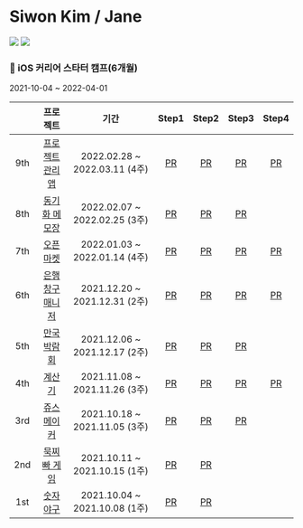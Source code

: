 # Siwon Kim / Jane
<img src="https://img.shields.io/badge/Swift-F05138?style=flat-square&logo=Swift&logoColor=white"/></a>
<img src="https://img.shields.io/badge/iOS-000000?style=flat-square&logo=iOS&logoColor=white"/></a>

### 📘 iOS 커리어 스타터 캠프(6개월)
2021-10-04 ~ 2022-04-01 

||프로젝트|기간|Step1|Step2|Step3|Step4|
|:---:|:---:|:---:|:---:|:---:|:---:|:---:|
|9th|[프로젝트 관리 앱](https://github.com/siwonkim0/ios-project-manager)|2022.02.28 ~ 2022.03.11 (4주)|[PR](https://github.com/yagom-academy/ios-project-manager/pull/74)|[PR](https://github.com/yagom-academy/ios-project-manager/pull/85)|[PR](https://github.com/yagom-academy/ios-project-manager/pull/101)|[PR](https://github.com/yagom-academy/ios-project-manager/pull/114)|
|8th|[동기화 메모장](https://github.com/siwonkim0/ios-cloud-notes)|2022.02.07 ~ 2022.02.25 (3주)|[PR](https://github.com/yagom-academy/ios-cloud-notes/pull/76)|[PR](https://github.com/yagom-academy/ios-cloud-notes/pull/89)|[PR](https://github.com/yagom-academy/ios-cloud-notes/pull/97)||
|7th|[오픈 마켓](https://github.com/siwonkim0/ios-open-market)|2022.01.03 ~ 2022.01.14 (4주)|[PR](https://github.com/yagom-academy/ios-open-market/pull/83)|[PR](https://github.com/yagom-academy/ios-open-market/pull/97)|[PR](https://github.com/yagom-academy/ios-open-market/pull/112)|[PR](https://github.com/yagom-academy/ios-open-market/pull/133)|
|6th|[은행 창구 매니저](https://github.com/siwonkim0/ios-bank-manager)|2021.12.20 ~ 2021.12.31 (2주)|[PR](https://github.com/yagom-academy/ios-bank-manager/pull/102)|[PR](https://github.com/yagom-academy/ios-bank-manager/pull/118)|[PR](https://github.com/yagom-academy/ios-bank-manager/pull/131)|[PR](https://github.com/yagom-academy/ios-bank-manager/pull/140)|
|5th|[만국 박람회](https://github.com/siwonkim0/ios-exposition-universalle)|2021.12.06 ~ 2021.12.17 (2주)|[PR](https://github.com/yagom-academy/ios-exposition-universelle/pull/113)|[PR](https://github.com/yagom-academy/ios-exposition-universelle/pull/124)|[PR](https://github.com/yagom-academy/ios-exposition-universelle/pull/134)||
|4th|[계산기](https://github.com/siwonkim0/ios-calculator-app-group)|2021.11.08 ~ 2021.11.26 (3주)|[PR](https://github.com/yagom-academy/ios-calculator-app/pull/82)|[PR](https://github.com/yagom-academy/ios-calculator-app/pull/96)|[PR](https://github.com/yagom-academy/ios-calculator-app/pull/145)|[PR](https://github.com/yagom-academy/ios-calculator-app/pull/156)|
|3rd|[쥬스 메이커](https://github.com/siwonkim0/ios-juice-maker)|2021.10.18 ~ 2021.11.05 (3주)|[PR](https://github.com/yagom-academy/ios-juice-maker/pull/116)|[PR](https://github.com/yagom-academy/ios-juice-maker/pull/127)|[PR](https://github.com/yagom-academy/ios-juice-maker/pull/141)||
|2nd|[묵찌빠 게임](https://github.com/siwonkim0/ios-rock-paper-scissors)|2021.10.11 ~ 2021.10.15 (1주)|[PR](https://github.com/yagom-academy/ios-rock-paper-scissors/pull/81)|[PR](https://github.com/yagom-academy/ios-rock-paper-scissors/pull/102)|||
|1st|[숫자 야구](https://github.com/siwonkim0/ios-number-baseball)|2021.10.04 ~ 2021.10.08 (1주)|[PR](https://github.com/yagom-academy/ios-number-baseball/pull/60)|[PR](https://github.com/yagom-academy/ios-number-baseball/pull/69)|||
